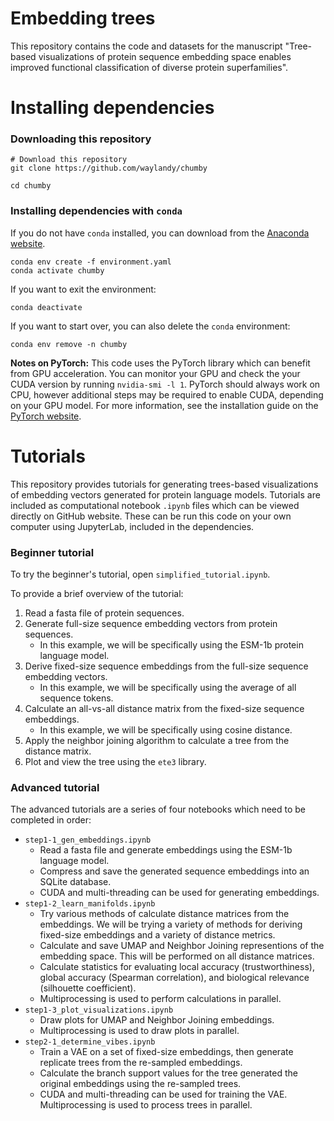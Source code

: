 # Embedding trees

This repository contains the code and datasets for the manuscript "Tree-based visualizations of protein sequence embedding space enables improved functional classification of diverse protein superfamilies".



# Installing dependencies

### Downloading this repository

```
# Download this repository
git clone https://github.com/waylandy/chumby

cd chumby
```
### Installing dependencies with `conda`

If you do not have `conda` installed, you can download from the [Anaconda website](https://www.anaconda.com/).

```
conda env create -f environment.yaml
conda activate chumby
```

If you want to exit the environment:

```
conda deactivate
```

If you want to start over, you can also delete the `conda` environment:

```
conda env remove -n chumby
```

**Notes on PyTorch:** This code uses the PyTorch library which can benefit from GPU acceleration. You can monitor your GPU and check the your CUDA version by running `nvidia-smi -l 1`. PyTorch should always work on CPU, however additional steps may be required to enable CUDA, depending on your GPU model. For more information, see the installation guide on the [PyTorch website](https://pytorch.org/). 


# Tutorials

This repository provides tutorials for generating trees-based visualizations of embedding vectors generated for protein language models. Tutorials are included as computational notebook `.ipynb` files which can be viewed directly on GitHub website. These can be run this code on your own computer using JupyterLab, included in the dependencies.


### Beginner tutorial

To try the beginner's tutorial, open `simplified_tutorial.ipynb`.

To provide a brief overview of the tutorial:
1. Read a fasta file of protein sequences.
2. Generate full-size sequence embedding vectors from protein sequences.
    - In this example, we will be specifically using the ESM-1b protein language model.
3. Derive fixed-size sequence embeddings from the full-size sequence embedding vectors.
    - In this example, we will be specifically using the average of all sequence tokens.
4. Calculate an all-vs-all distance matrix from the fixed-size sequence embeddings.
    - In this example, we will be specifically using cosine distance.
5. Apply the neighbor joining algorithm to calculate a tree from the distance matrix.
6. Plot and view the tree using the `ete3` library.


### Advanced tutorial

The advanced tutorials are a series of four notebooks which need to be completed in order:

- `step1-1_gen_embeddings.ipynb`
    - Read a fasta file and generate embeddings using the ESM-1b language model.
    - Compress and save the generated sequence embeddings into an SQLite database.
    - CUDA and multi-threading can be used for generating embeddings.
- `step1-2_learn_manifolds.ipynb`
    - Try various methods of calculate distance matrices from the embeddings. We will be trying a variety of methods for deriving fixed-size embeddings and a variety of distance metrics.
    - Calculate and save UMAP and Neighbor Joining representions of the embedding space. This will be performed on all distance matrices.
    - Calculate statistics for evaluating local accuracy (trustworthiness), global accuracy (Spearman correlation), and biological relevance (silhouette coefficient).
    - Multiprocessing is used to perform calculations in parallel.
- `step1-3_plot_visualizations.ipynb`
    - Draw plots for UMAP and Neighbor Joining embeddings.
    - Multiprocessing is used to draw plots in parallel.
- `step2-1_determine_vibes.ipynb`
	- Train a VAE on a set of fixed-size embeddings, then generate replicate trees from the re-sampled embeddings.
	- Calculate the branch support values for the tree generated the original embeddings using the re-sampled trees.
	- CUDA and multi-threading can be used for training the VAE. Multiprocessing is used to process trees in parallel.

